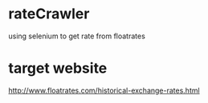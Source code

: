 # rateCrawler
using selenium to get rate from floatrates  
# target website  
http://www.floatrates.com/historical-exchange-rates.html
